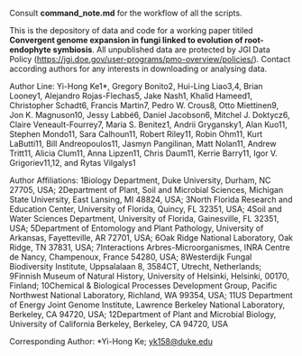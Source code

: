 Consult **command_note.md** for the workflow of all the scripts.

This is the depository of data and code for a working paper titiled **Convergent genome expansion in fungi linked to evolution of root-endophyte symbiosis**. All unpublished data are protected by JGI Data Policy (https://jgi.doe.gov/user-programs/pmo-overview/policies/). Contact according authors for any interests in downloading or analysing data.

Author Line:
Yi-Hong Ke1*, Gregory Bonito2, Hui-Ling Liao3,4, Brian Looney1, Alejandro Rojas-Flechas5, Jake Nash1, Khalid Hameed1, Christopher Schadt6, Francis Martin7, Pedro W. Crous8, Otto Miettinen9, Jon K. Magnuson10, Jessy Labbé6, Daniel Jacobson6, Mitchel J. Doktycz6, Claire Veneault-Fourrey7, Maria S. Benitez1, Andrii Grygansky1,
Alan Kuo11, Stephen Mondo11, Sara Calhoun11, Robert Riley11, Robin Ohm11, Kurt LaButti11, Bill Andreopoulos11, Jasmyn Pangilinan, Matt Nolan11, Andrew Tritt11, Alicia Clum11, Anna Lipzen11, Chris Daum11, Kerrie Barry11, Igor V. Grigoriev11,12, and Rytas Vilgalys1

Author Affiliations:
1Biology Department, Duke University, Durham, NC 27705, USA; 2Department of Plant, Soil and Microbial Sciences, Michigan State University, East Lansing, MI 48824, USA; 3North Florida Research and Education Center, University of Florida, Quincy, FL 32351, USA; 4Soil and Water Sciences Department, University of Florida, Gainesville, FL 32351, USA; 5Department of Entomology and Plant Pathology, University of Arkansas, Fayetteville, AR 72701, USA; 6Oak Ridge National Laboratory, Oak Ridge, TN 37831, USA; 7Interactions Arbres-Microorganismes, INRA Centre de Nancy, Champenoux, France 54280, USA; 8Westerdijk Fungal Biodiversity Institute, Uppsalalaan 8, 3584CT, Utrecht, Netherlands; 9Finnish Museum of Natural History, University of Helsinki, Helsinki, 00170, Finland; 10Chemical & Biological Processes Development Group, Pacific Northwest National Laboratory, Richland, WA 99354, USA; 11US Department of Energy Joint Genome Institute, Lawrence Berkeley National Laboratory, Berkeley, CA 94720, USA; 12Department of Plant and Microbial Biology, University of California Berkeley, Berkeley, CA 94720, USA

Corresponding Author:
*Yi-Hong Ke; yk158@duke.edu
